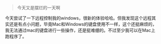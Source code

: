 > 今天又是摆烂的一天啊

今天尝试了一下远程控制我的windows，很新的体验哈哈。但我发现这个远程其实还是有点小问题，毕竟Mac和Windows的键盘使用不一样，这个还挺麻烦的，我无法通过mac的键盘进行一些操作，还是挺难绷的。不过至少我可以在Mac上跑程序了。